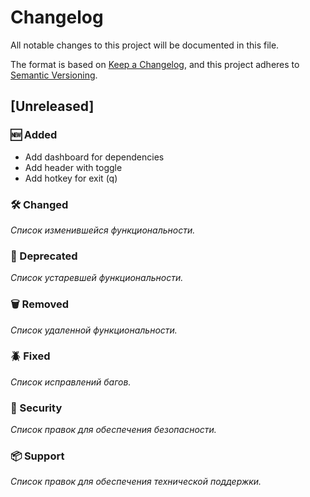 # Changelog
All notable changes to this project will be documented in this file.

The format is based on [Keep a Changelog](https://keepachangelog.com/en/1.0.0/),
and this project adheres to [Semantic Versioning](https://semver.org/spec/v2.0.0.html).

## [Unreleased]

### 🆕 Added

- Add dashboard for dependencies
- Add header with toggle
- Add hotkey for exit (q)

### 🛠 Changed

_Список изменившейся функциональности._

### 📜 Deprecated

_Список устаревшей функциональности._

### 🗑 Removed

_Список удаленной функциональности._

### 🪲 Fixed

_Список исправлений багов._

### 🔐 Security

_Список правок для обеспечения безопасности._

### 📦 Support

_Список правок для обеспечения технической поддержки._
